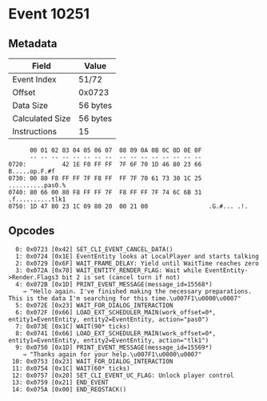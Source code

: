 # Event 10251

## Metadata

| Field           | Value    |
|-----------------|----------|
| Event Index     | 51/72    |
| Offset          | 0x0723   |
| Data Size       | 56 bytes |
| Calculated Size | 56 bytes |
| Instructions    | 15       |

```
      00 01 02 03 04 05 06 07  08 09 0A 0B 0C 0D 0E 0F
      -- -- -- -- -- -- -- --  -- -- -- -- -- -- -- --
0720:          42 1E F0 FF FF  7F 6F 70 1D 46 80 23 66     B.....op.F.#f
0730: 00 80 F8 FF FF 7F F8 FF  FF 7F 70 61 73 30 1C 25  ..........pas0.%
0740: 80 66 00 80 F8 FF FF 7F  F8 FF FF 7F 74 6C 6B 31  .f..........tlk1
0750: 1D 47 80 23 1C 09 80 20  00 21 00                 .G.#... .!.     
```

## Opcodes

```
  0: 0x0723 [0x42] SET_CLI_EVENT_CANCEL_DATA()
  1: 0x0724 [0x1E] EventEntity looks at LocalPlayer and starts talking
  2: 0x0729 [0x6F] WAIT_FRAME_DELAY: Yield until WaitTime reaches zero
  3: 0x072A [0x70] WAIT_ENTITY_RENDER_FLAG: Wait while EventEntity->Render.Flags3 bit 2 is set (cancel turn if not)
  4: 0x072B [0x1D] PRINT_EVENT_MESSAGE(message_id=15568*)
    → "Hello again. I've finished making the necessary preparations. This is the data I'm searching for this time.\u007F1\u0000\u0007"
  5: 0x072E [0x23] WAIT_FOR_DIALOG_INTERACTION
  6: 0x072F [0x66] LOAD_EXT_SCHEDULER_MAIN(work_offset=0*, entity1=EventEntity, entity2=EventEntity, action="pas0")
  7: 0x073E [0x1C] WAIT(90* ticks)
  8: 0x0741 [0x66] LOAD_EXT_SCHEDULER_MAIN(work_offset=0*, entity1=EventEntity, entity2=EventEntity, action="tlk1")
  9: 0x0750 [0x1D] PRINT_EVENT_MESSAGE(message_id=15569*)
    → "Thanks again for your help.\u007F1\u0000\u0007"
 10: 0x0753 [0x23] WAIT_FOR_DIALOG_INTERACTION
 11: 0x0754 [0x1C] WAIT(60* ticks)
 12: 0x0757 [0x20] SET_CLI_EVENT_UC_FLAG: Unlock player control
 13: 0x0759 [0x21] END_EVENT
 14: 0x075A [0x00] END_REQSTACK()
```
